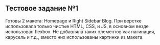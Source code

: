 ## Тестовое задание №1

Готовы 2 макета: Homepage и Right Sidebar Blog. При верстке использовала только чистые HTML, CSS, и JS, в основном везде использован flexbox.
Не добавляла таких элементов как пагинация, карусель и т.д., вместо них использованы картинки из макета.
